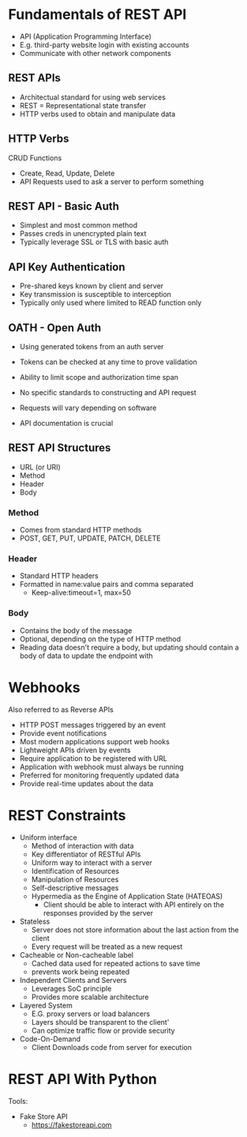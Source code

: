 # Fundamentals of REST API
- API (Application Programming Interface)
- E.g. third-party website login with existing accounts
- Communicate with other network components

## REST APIs
- Architectual standard for using web services
- REST = Representational state transfer
- HTTP verbs used to obtain and manipulate data 

## HTTP Verbs
CRUD Functions
- Create, Read, Update, Delete
- API Requests used to ask a server to perform something

## REST API - Basic Auth
- Simplest and most common method
- Passes creds in unencrypted plain text
- Typically leverage SSL or TLS with basic auth

## API Key Authentication
- Pre-shared keys known by client and server
- Key transmission is susceptible to interception
- Typically only used where limited to READ function only

## OATH - Open Auth
- Using generated tokens from an auth server
- Tokens can be checked at any time to prove validation
- Ability to limit scope and authorization time span

- No specific standards to constructing and API request
- Requests will vary depending on software
- API documentation is crucial

## REST API Structures
- URL (or URI)
- Method
- Header
- Body

### Method
- Comes from standard HTTP methods
- POST, GET, PUT, UPDATE, PATCH, DELETE

### Header
- Standard HTTP headers
- Formatted in name:value pairs and comma separated
	- Keep-alive:timeout=1, max=50

### Body
- Contains the body of the message
- Optional, depending on the type of HTTP method
- Reading data doesn't require a body, but updating should contain a body of data to update the endpoint with


# Webhooks
Also referred to as Reverse APIs
- HTTP POST messages triggered by an event
- Provide event notifications
- Most modern applications support web hooks
- Lightweight APIs driven by events
- Require application to be registered with URL
- Application with webhook must always be running
- Preferred for monitoring frequently updated data
- Provide real-time updates about the data

# REST Constraints
- Uniform interface
	- Method of interaction with data
	- Key differentiator of RESTful APIs
	- Uniform way to interact with a server
	- Identification of Resources
	- Manipulation of Resources
	- Self-descriptive messages
	- Hypermedia as the Engine of Application State (HATEOAS)
		- Client should be able to interact with API entirely on the responses provided by the server
- Stateless
	- Server does not store information about the last action from the client
	- Every request will be treated as a new request
- Cacheable or Non-cacheable label
	- Cached data used for repeated actions to save time
	- prevents work being repeated
- Independent Clients and Servers
	- Leverages SoC principle
	- Provides more scalable architecture
- Layered System
	- E.G. proxy servers or load balancers
	- Layers should be transparent to the client'
	- Can optimize traffic flow or provide security
- Code-On-Demand
	- Client Downloads code from server for execution


# REST API With Python
Tools:
- Fake Store API
	- https://fakestoreapi.com